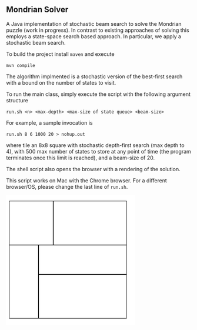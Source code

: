 ## Mondrian Solver

A Java implementation of stochastic beam search to solve the Mondrian puzzle (work in progress). In contrast to existing approaches of solving this employs a state-space search based approach.
In particular, we apply a stochastic beam search.   

To build the project install `maven` and execute
```
mvn compile
```

The algorithm implmented is a stochastic version of the best-first search with a bound on the number of states to visit.

To run the main class, simply execute the script with the following argument structure
```
run.sh <n> <max-depth> <max-size of state queue> <beam-size>
```
For example, a sample invocation is
```
run.sh 8 6 1000 20 > nohup.out
```
where tile an 8x8 square with stochastic depth-first search (max depth to 4), with 500 max number of states to store at any point of time (the program terminates once this limit is reached), and a beam-size of 20. 

The shell script also opens the browser with a rendering of the solution.

This script works on Mac with the Chrome browser. For a different browser/OS, please change the last line of `run.sh`. 

![8x8 square](sample.png)

